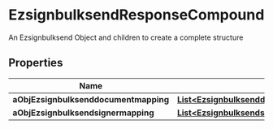 

# EzsignbulksendResponseCompound

An Ezsignbulksend Object and children to create a complete structure

## Properties

| Name | Type | Description | Notes |
|------------ | ------------- | ------------- | -------------|
|**aObjEzsignbulksenddocumentmapping** | [**List&lt;EzsignbulksenddocumentmappingResponseCompound&gt;**](EzsignbulksenddocumentmappingResponseCompound.md) |  |  |
|**aObjEzsignbulksendsignermapping** | [**List&lt;EzsignbulksendsignermappingResponse&gt;**](EzsignbulksendsignermappingResponse.md) |  |  |



